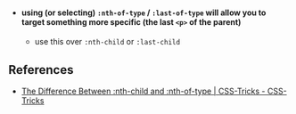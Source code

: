 - #### using (or selecting) `:nth-of-type` / `:last-of-type` will allow you to target something more specific (the last `<p>` of the parent)
	- use this over `:nth-child` or `:last-child`

## References
- [The Difference Between :nth-child and :nth-of-type | CSS-Tricks - CSS-Tricks](https://css-tricks.com/the-difference-between-nth-child-and-nth-of-type/)